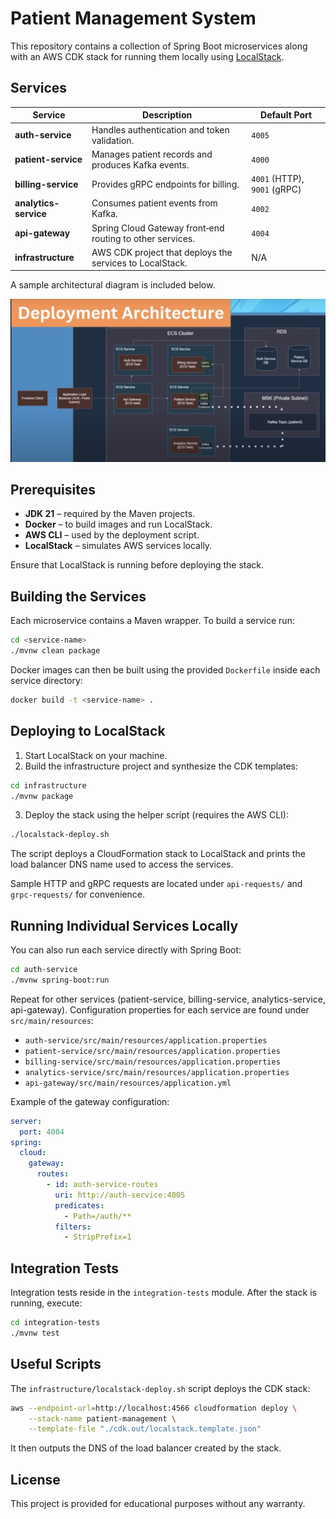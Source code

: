 # Patient Management System

This repository contains a collection of Spring Boot microservices along with an AWS CDK stack for running them locally using [LocalStack](https://github.com/localstack/localstack).

## Services

| Service | Description | Default Port |
|---------|-------------|--------------|
| **auth-service** | Handles authentication and token validation. | `4005` |
| **patient-service** | Manages patient records and produces Kafka events. | `4000` |
| **billing-service** | Provides gRPC endpoints for billing. | `4001` (HTTP), `9001` (gRPC) |
| **analytics-service** | Consumes patient events from Kafka. | `4002` |
| **api-gateway** | Spring Cloud Gateway front‑end routing to other services. | `4004` |
| **infrastructure** | AWS CDK project that deploys the services to LocalStack. | N/A |

A sample architectural diagram is included below.

![Architecture Diagram](architecture%20diagram.png)

## Prerequisites

- **JDK 21** – required by the Maven projects.
- **Docker** – to build images and run LocalStack.
- **AWS CLI** – used by the deployment script.
- **LocalStack** – simulates AWS services locally.

Ensure that LocalStack is running before deploying the stack.

## Building the Services

Each microservice contains a Maven wrapper. To build a service run:

```bash
cd <service-name>
./mvnw clean package
```

Docker images can then be built using the provided `Dockerfile` inside each service directory:

```bash
docker build -t <service-name> .
```

## Deploying to LocalStack

1. Start LocalStack on your machine.
2. Build the infrastructure project and synthesize the CDK templates:

```bash
cd infrastructure
./mvnw package
```

3. Deploy the stack using the helper script (requires the AWS CLI):

```bash
./localstack-deploy.sh
```

The script deploys a CloudFormation stack to LocalStack and prints the load balancer DNS name used to access the services.

Sample HTTP and gRPC requests are located under `api-requests/` and `grpc-requests/` for convenience.

## Running Individual Services Locally

You can also run each service directly with Spring Boot:

```bash
cd auth-service
./mvnw spring-boot:run
```

Repeat for other services (patient-service, billing-service, analytics-service, api-gateway). Configuration properties for each service are found under `src/main/resources`:

- `auth-service/src/main/resources/application.properties`
- `patient-service/src/main/resources/application.properties`
- `billing-service/src/main/resources/application.properties`
- `analytics-service/src/main/resources/application.properties`
- `api-gateway/src/main/resources/application.yml`

Example of the gateway configuration:

```yaml
server:
  port: 4004
spring:
  cloud:
    gateway:
      routes:
        - id: auth-service-routes
          uri: http://auth-service:4005
          predicates:
            - Path=/auth/**
          filters:
            - StripPrefix=1
```

## Integration Tests

Integration tests reside in the `integration-tests` module. After the stack is running, execute:

```bash
cd integration-tests
./mvnw test
```

## Useful Scripts

The `infrastructure/localstack-deploy.sh` script deploys the CDK stack:

```bash
aws --endpoint-url=http://localhost:4566 cloudformation deploy \
    --stack-name patient-management \
    --template-file "./cdk.out/localstack.template.json"
```

It then outputs the DNS of the load balancer created by the stack.

## License

This project is provided for educational purposes without any warranty.
